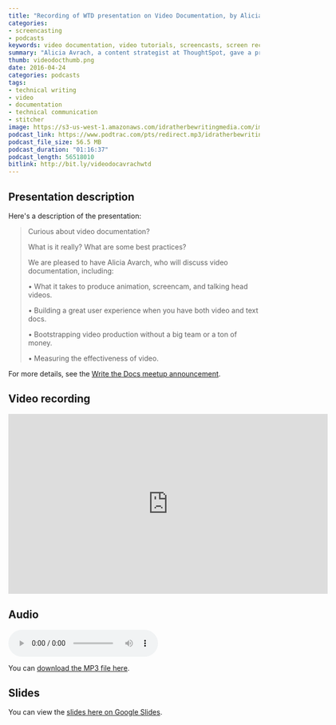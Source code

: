 ```yaml
---
title: "Recording of WTD presentation on Video Documentation, by Alicia Avrach"
categories:
- screencasting
- podcasts
keywords: video documentation, video tutorials, screencasts, screen recordings, video production
summary: "Alicia Avrach, a content strategist at ThoughtSpot, gave a presentation about video documentation at a recent Write the Docs San Francisco meetup. In this presentation, Alicia covers all the aspects of video production, from scripting to recording, post-processing, publishing, and more."
thumb: videodocthumb.png
date: 2016-04-24
categories: podcasts
tags:
- technical writing
- video
- documentation
- technical communication
- stitcher
image: https://s3-us-west-1.amazonaws.com/idratherbewritingmedia.com/images/idratherbewritinglogo.png
podcast_link: https://www.podtrac.com/pts/redirect.mp3/idratherbewritingmedia.com/podcasts/aliciaavrachaudio.mp3
podcast_file_size: 56.5 MB
podcast_duration: "01:16:37"
podcast_length: 56518010
bitlink: http://bit.ly/videodocavrachwtd
---
```


## Presentation description

Here's a description of the presentation: 

>Curious about video documentation? 
>
>What is it really? What are some best practices? 
>
>We are pleased to have Alicia Avarch, who will discuss video documentation, including: 
>
>• What it takes to produce animation, screencam, and talking head videos. 
>
>• Building a great user experience when you have both video and text docs. 
>
>• Bootstrapping video production without a big team or a ton of money. 
>
>• Measuring the effectiveness of video.

For more details, see the [Write the Docs meetup announcement](http://www.meetup.com/Write-the-Docs/events/229946722/).

## Video recording

<iframe width="640" height="360" src="https://www.youtube.com/embed/pl7VrgPlHpE" frameborder="0" allowfullscreen></iframe>

## Audio

<p><audio controls="controls"><source src="https://www.podtrac.com/pts/redirect.mp3/idratherbewritingmedia.com/podcasts/aliciaavrachaudio.mp3" type="audio/mpeg" /></audio></p>

You can <a href="https://www.podtrac.com/pts/redirect.mp3/idratherbewritingmedia.com/podcasts/aliciaavrachaudio.mp3" alt="Alicia Avrach">download the MP3 file here</a>.

## Slides

You can view the [slides here on Google Slides](http://bit.ly/videodocaliciaslides).